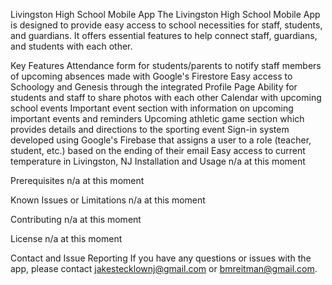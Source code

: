 Livingston High School Mobile App
The Livingston High School Mobile App is designed to provide easy access to school necessities for staff, students, and guardians. It offers essential features to help connect staff, guardians, and students with each other.

Key Features
Attendance form for students/parents to notify staff members of upcoming absences made with Google's Firestore
Easy access to Schoology and Genesis through the integrated Profile Page
Ability for students and staff to share photos with each other
Calendar with upcoming school events
Important event section with information on upcoming important events and reminders
Upcoming athletic game section which provides details and directions to the sporting event
Sign-in system developed using Google's Firebase that assigns a user to a role (teacher, student, etc.) based on the ending of their email
Easy access to current temperature in Livingston, NJ
Installation and Usage
n/a at this moment

Prerequisites
n/a at this moment

Known Issues or Limitations
n/a at this moment

Contributing
n/a at this moment

License
n/a at this moment

Contact and Issue Reporting
If you have any questions or issues with the app, please contact jakestecklownj@gmail.com or bmreitman@gmail.com.
